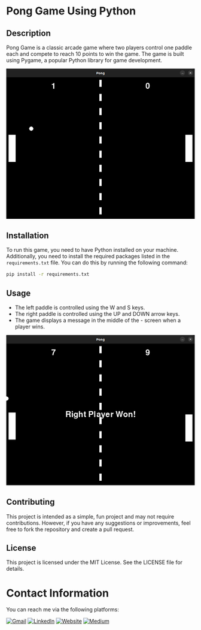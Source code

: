 # Pong Game Using Python

## Description

Pong Game is a classic arcade game where two players control one paddle each and compete to reach 10 points to win the game. The game is built using Pygame, a popular Python library for game development.

![Picture-1](images/picture-1.png)

## Installation

To run this game, you need to have Python installed on your machine. Additionally, you need to install the required packages listed in the `requirements.txt` file. You can do this by running the following command:

```bash
pip install -r requirements.txt
```

## Usage
- The left paddle is controlled using the W and S keys.
- The right paddle is controlled using the UP and DOWN arrow keys.
- The game displays a message in the middle of the - screen when a player wins.

![Picture-2](images/picture-2.png)

## Contributing
This project is intended as a simple, fun project and may not require contributions. However, if you have any suggestions or improvements, feel free to fork the repository and create a pull request.

## License
This project is licensed under the MIT License. See the LICENSE file for details.

# Contact Information
You can reach me via the following platforms:

[![Gmail](https://img.shields.io/badge/Gmail-D14836?style=for-the-badge&logo=gmail&logoColor=white)](mailto:fakeemail@example.com)
[![LinkedIn](https://img.shields.io/badge/LinkedIn-0077B5?style=for-the-badge&logo=linkedin&logoColor=white)](https://linkedin.com/in/fakelink)
[![Website](https://img.shields.io/badge/Website-4285F4?style=for-the-badge&logo=google&logoColor=white)](https://fakewebsite.com)
[![Medium](https://img.shields.io/badge/Medium-12100E?style=for-the-badge&logo=medium&logoColor=white)](https://medium.com/@fakeusername)
